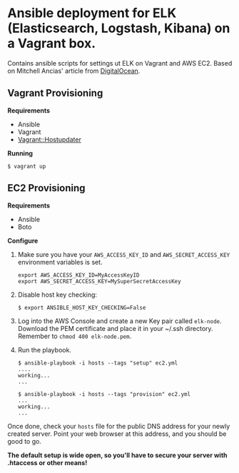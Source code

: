 
# Ansible deployment for ELK (Elasticsearch, Logstash, Kibana) on a Vagrant box.

Contains ansible scripts for settings ut ELK on Vagrant and AWS EC2.
Based on Mitchell Ancias' article from [DigitalOcean](https://www.digitalocean.com/community/tutorials/how-to-install-elasticsearch-logstash-and-kibana-4-on-ubuntu-14-04).

## Vagrant Provisioning

**Requirements**

- Ansible
- Vagrant
- [Vagrant::Hostupdater](https://github.com/cogitatio/vagrant-hostsupdater)

**Running**

    $ vagrant up
    

## EC2 Provisioning

**Requirements**

- Ansible
- Boto

**Configure**

1. Make sure you have your `AWS_ACCESS_KEY_ID` and `AWS_SECRET_ACCESS_KEY` environment variables is set.

    ```
    export AWS_ACCESS_KEY_ID=MyAccessKeyID
    export AWS_SECRET_ACCESS_KEY=MySuperSecretAccessKey
    ```

2. Disable host key checking: 

    `$ export ANSIBLE_HOST_KEY_CHECKING=False`

3. Log into the AWS Console and create a new Key pair called `elk-node`. Download the PEM certificate and 
   place it in your ~/.ssh directory. Remember to `chmod 400 elk-node.pem`.

4. Run the playbook.
    
    ```
    $ ansible-playbook -i hosts --tags "setup" ec2.yml
    ....
    working...
    ...
    
    $ ansible-playbook -i hosts --tags "provision" ec2.yml
    ...
    working...
    ...
    ```
    
Once done, check your `hosts` file for the public DNS address for your newly created server.
Point your web browser at this address, and you should be good to go.

    
**The default setup is wide open, so you'll have to secure your server with .htaccess or other means!**


